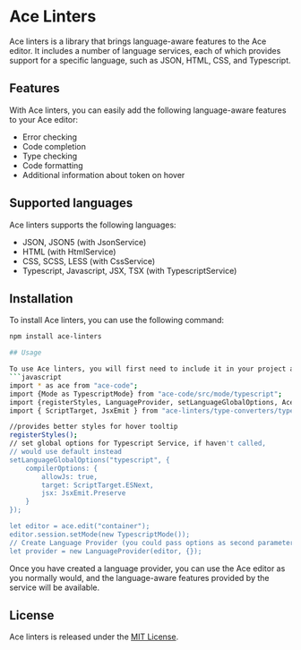# Ace Linters

Ace linters is a library that brings language-aware features to the Ace editor. It includes a number of language services, each of which provides support for a specific language, such as JSON, HTML, CSS, and Typescript.

## Features

With Ace linters, you can easily add the following language-aware features to your Ace editor:
- Error checking
- Code completion
- Type checking
- Code formatting
- Additional information about token on hover

## Supported languages

Ace linters supports the following languages:
- JSON, JSON5 (with JsonService)
- HTML (with HtmlService)
- CSS, SCSS, LESS (with CssService)
- Typescript, Javascript, JSX, TSX (with TypescriptService)

## Installation

To install Ace linters, you can use the following command:

```bash
npm install ace-linters

## Usage

To use Ace linters, you will first need to include it in your project and create an instance of the Ace editor and an instance of LanguageProvider. Then, LanguageProvider will use the appropriate language service based on the mode being used:
```javascript
import * as ace from "ace-code";
import {Mode as TypescriptMode} from "ace-code/src/mode/typescript";
import {registerStyles, LanguageProvider, setLanguageGlobalOptions, AceLinters} from "ace-linters";
import { ScriptTarget, JsxEmit } from "ace-linters/type-converters/typescript-converters";

//provides better styles for hover tooltip
registerStyles();
// set global options for Typescript Service, if haven't called, 
// would use default instead
setLanguageGlobalOptions("typescript", {
    compilerOptions: {
        allowJs: true,
        target: ScriptTarget.ESNext,
        jsx: JsxEmit.Preserve
    }
});

let editor = ace.edit("container");
editor.session.setMode(new TypescriptMode());
// Create Language Provider (you could pass options as second parameter) 
let provider = new LanguageProvider(editor, {});
``` 

Once you have created a language provider, you can use the Ace editor as you normally would, and the language-aware features provided by the service will be available.

## License
Ace linters is released under the [MIT License](https://opensource.org/licenses/MIT).
